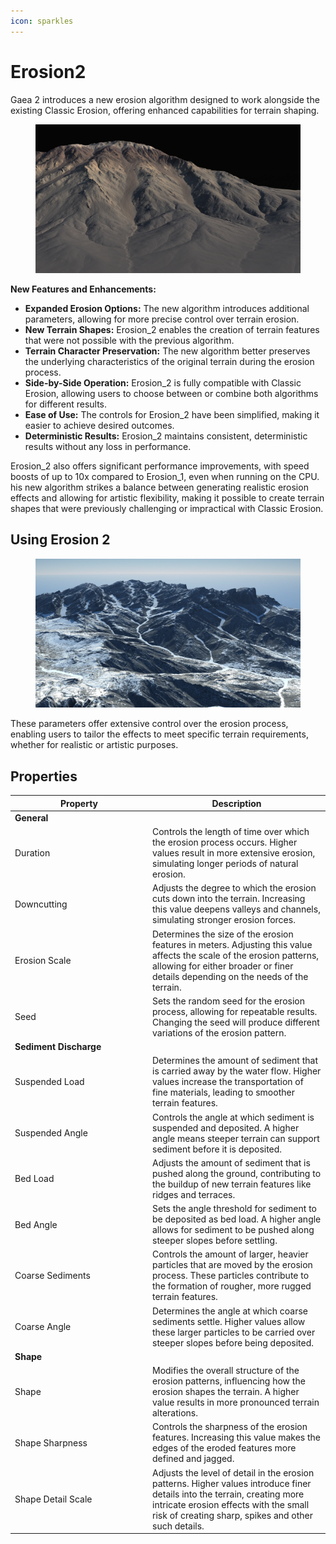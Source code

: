 ```yaml
---
icon: sparkles
---
```


# Erosion2

Gaea 2 introduces a new erosion algorithm designed to work alongside the existing Classic Erosion, offering enhanced capabilities for terrain shaping.

<figure><img src="../../.gitbook/assets/erosion.webp" alt=""><figcaption></figcaption></figure>

**New Features and Enhancements:**

* **Expanded Erosion Options:** The new algorithm introduces additional parameters, allowing for more precise control over terrain erosion.
* **New Terrain Shapes:** Erosion\_2 enables the creation of terrain features that were not possible with the previous algorithm.
* **Terrain Character Preservation:** The new algorithm better preserves the underlying characteristics of the original terrain during the erosion process.
* **Side-by-Side Operation:** Erosion\_2 is fully compatible with Classic Erosion, allowing users to choose between or combine both algorithms for different results.
* **Ease of Use:** The controls for Erosion\_2 have been simplified, making it easier to achieve desired outcomes.
* **Deterministic Results:** Erosion\_2 maintains consistent, deterministic results without any loss in performance.

Erosion\_2 also offers significant performance improvements, with speed boosts of up to 10x compared to Erosion\_1, even when running on the CPU. his new algorithm strikes a balance between generating realistic erosion effects and allowing for artistic flexibility, making it possible to create terrain shapes that were previously challenging or impractical with Classic Erosion.



## Using Erosion 2

<figure><img src="../../.gitbook/assets/snow.webp" alt=""><figcaption></figcaption></figure>

These parameters offer extensive control over the erosion process, enabling users to tailor the effects to meet specific terrain requirements, whether for realistic or artistic purposes.

## Properties

<table><thead><tr><th width="206">Property</th><th>Description</th></tr></thead><tbody><tr><td><strong>General</strong></td><td></td></tr><tr><td>Duration</td><td>Controls the length of time over which the erosion process occurs. Higher values result in more extensive erosion, simulating longer periods of natural erosion.</td></tr><tr><td>Downcutting</td><td>Adjusts the degree to which the erosion cuts down into the terrain. Increasing this value deepens valleys and channels, simulating stronger erosion forces.</td></tr><tr><td>Erosion Scale</td><td>Determines the size of the erosion features in meters. Adjusting this value affects the scale of the erosion patterns, allowing for either broader or finer details depending on the needs of the terrain.</td></tr><tr><td>Seed</td><td>Sets the random seed for the erosion process, allowing for repeatable results. Changing the seed will produce different variations of the erosion pattern.</td></tr><tr><td><strong>Sediment Discharge</strong></td><td></td></tr><tr><td>Suspended Load</td><td>Determines the amount of sediment that is carried away by the water flow. Higher values increase the transportation of fine materials, leading to smoother terrain features.</td></tr><tr><td>Suspended Angle</td><td>Controls the angle at which sediment is suspended and deposited. A higher angle means steeper terrain can support sediment before it is deposited.</td></tr><tr><td>Bed Load</td><td>Adjusts the amount of sediment that is pushed along the ground, contributing to the buildup of new terrain features like ridges and terraces.</td></tr><tr><td>Bed Angle</td><td>Sets the angle threshold for sediment to be deposited as bed load. A higher angle allows for sediment to be pushed along steeper slopes before settling.</td></tr><tr><td>Coarse Sediments</td><td>Controls the amount of larger, heavier particles that are moved by the erosion process. These particles contribute to the formation of rougher, more rugged terrain features.</td></tr><tr><td>Coarse Angle</td><td>Determines the angle at which coarse sediments settle. Higher values allow these larger particles to be carried over steeper slopes before being deposited.</td></tr><tr><td><strong>Shape</strong></td><td></td></tr><tr><td>Shape</td><td>Modifies the overall structure of the erosion patterns, influencing how the erosion shapes the terrain. A higher value results in more pronounced terrain alterations.</td></tr><tr><td>Shape Sharpness</td><td>Controls the sharpness of the erosion features. Increasing this value makes the edges of the eroded features more defined and jagged.</td></tr><tr><td>Shape Detail Scale</td><td>Adjusts the level of detail in the erosion patterns. Higher values introduce finer details into the terrain, creating more intricate erosion effects with the small risk of creating sharp, spikes and other such details.</td></tr></tbody></table>

#
